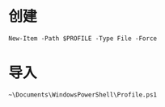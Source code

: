 
# 创建

```
New-Item -Path $PROFILE -Type File -Force
```

# 导入

```
~\Documents\WindowsPowerShell\Profile.ps1
```
